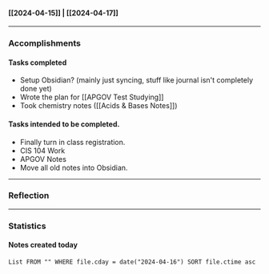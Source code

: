 #### [[2024-04-15]] | [[2024-04-17]]

---
### Accomplishments
#### Tasks completed
- Setup Obsidian? (mainly just syncing, stuff like journal isn't completely done yet)
- Wrote the plan for [[APGOV Test Studying]]
- Took chemistry notes ([[Acids & Bases Notes]])
#### Tasks intended to be completed.
- Finally turn in class registration.
- CIS 104 Work
- APGOV Notes
- Move all old notes into Obsidian.
---
### Reflection

---
### Statistics
#### Notes created today
```dataview
List FROM "" WHERE file.cday = date("2024-04-16") SORT file.ctime asc
```